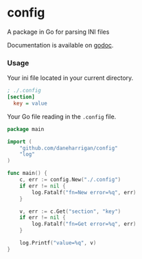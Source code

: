 # config

A package in Go for parsing INI files

Documentation is available on [godoc][1].

### Usage

Your ini file located in your current directory.

```ini
; ./.config
[section]
  key = value
```

Your Go file reading in the `.config` file.

```go
package main

import (
	"github.com/daneharrigan/config"
	"log"
)

func main() {
	c, err := config.New("./.config")
	if err != nil {
		log.Fatalf("fn=New error=%q", err)
	}

	v, err := c.Get("section", "key")
	if err != nil {
		log.Fatalf("fn=Get error=%q", err)
	}

	log.Printf("value=%q", v)
}
```

[1]: https://godoc.org/github.com/daneharrigan/config

